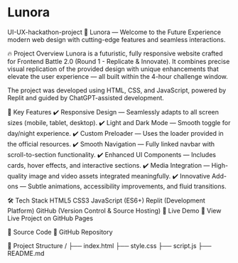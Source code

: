 # Lunora
UI-UX-hackathon-project
🌟 Lunora — Welcome to the Future
Experience modern web design with cutting-edge features and seamless interactions.

🔥 Project Overview
Lunora is a futuristic, fully responsive website crafted for Frontend Battle 2.0 (Round 1 - Replicate & Innovate). It combines precise visual replication of the provided design with unique enhancements that elevate the user experience — all built within the 4-hour challenge window.

The project was developed using HTML, CSS, and JavaScript, powered by Replit and guided by ChatGPT-assisted development.

🎯 Key Features
✔️ Responsive Design — Seamlessly adapts to all screen sizes (mobile, tablet, desktop).
✔️ Light and Dark Mode — Smooth toggle for day/night experience.
✔️ Custom Preloader — Uses the loader provided in the official resources.
✔️ Smooth Navigation — Fully linked navbar with scroll-to-section functionality.
✔️ Enhanced UI Components — Includes cards, hover effects, and interactive sections.
✔️ Media Integration — High-quality image and video assets integrated meaningfully.
✔️ Innovative Add-ons — Subtle animations, accessibility improvements, and fluid transitions.

🛠️ Tech Stack
HTML5
CSS3
JavaScript (ES6+)
Replit (Development Platform)
GitHub (Version Control & Source Hosting)
🚀 Live Demo
🔗 View Live Project on GitHub Pages

📂 Source Code
🔗 GitHub Repository

📁 Project Structure
/
├── index.html
├── style.css
├── script.js
├── README.md
